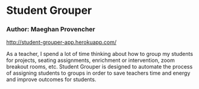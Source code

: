 # Student Grouper

### Author: Maeghan Provencher

http://student-grouper-app.herokuapp.com/

As a teacher, I spend a lot of time thinking about how to group my students for projects, seating assignments, enrichment or intervention, zoom breakout rooms, etc. Student Grouper is designed to automate the process of assigning students to groups in order to save teachers time and energy and improve outcomes for students.
